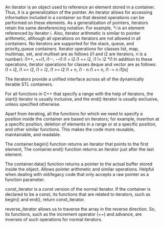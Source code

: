 An iterator is an object used to reference an element stored in a container. Thus, it is
a generalization of the pointer. An iterator allows for accessing information included
in a container so that desired operations can be performed on these elements.
As a generalization of pointers, iterators retain the same dereferencing notation. For
example, *i is an element referenced by iterator i. Also, iterator arithmetic is similar to
pointer arithmetic, although all operations on iterators are not allowed in all containers.
No iterators are supported for the stack, queue, and priority_queue containers. Iterator operations for classes list, map, multimap, set, and multiset
are as follows (i1 and i2 are iterators, n is a number):
	 i1++, ++i1, i1--, --i1
	 i1 = i2
	 i1 == i2, i1 != i2
	 *i1
In addition to these operations, iterator operations for classes deque and
vector are as follows:
	 i1 < i2, i1 <= i2, i1 > i2, i1 >= i2
	 i1 + n, i1 - n
	 i1 += n, i1 -= n
	 i1[n]


The iterators provide a unified interface across all of the dynamically iterable STL containers.

For all functions in C++ that specify a range with the help of iterators, the start() iterator is usually inclusive, and the end() iterator is usually exclusive, unless specified otherwise.


Apart from iterating, all the functions for which we need to specify a position inside the container are based on iterators; for example, insertion at a specific position, deletion
of elements in a range or at a specific position, and other similar functions. This makes the code more reusable, maintainable, and readable.

The container.begin() function returns an iterator that points to the first element,
The container.end() function returns an iterator just after the last element.

The container.data() function returns a pointer to the actual buffer stored inside the object. Allows pointer arithmetic and similar operations. Helpful when dealing with old/legacy code that only accepts a raw pointer as a function parameter.

const_iterator is a const version of the normal iterator. If
the container is declared to be a const, its functions that are related to iterators, such as begin() and end(), return const_iterator.

reverse_iterator allows us to traverse the array in the reverse direction. So, its functions, such as the increment operator (++) and advance, are inverses of such operations for normal iterators.
